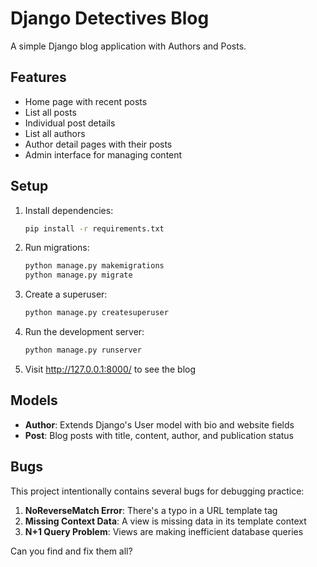 # Django Detectives Blog

A simple Django blog application with Authors and Posts.

## Features

- Home page with recent posts
- List all posts
- Individual post details
- List all authors
- Author detail pages with their posts
- Admin interface for managing content

## Setup

1. Install dependencies:
   ```bash
   pip install -r requirements.txt
   ```

2. Run migrations:
   ```bash
   python manage.py makemigrations
   python manage.py migrate
   ```

3. Create a superuser:
   ```bash
   python manage.py createsuperuser
   ```

4. Run the development server:
   ```bash
   python manage.py runserver
   ```

5. Visit http://127.0.0.1:8000/ to see the blog

## Models

- **Author**: Extends Django's User model with bio and website fields
- **Post**: Blog posts with title, content, author, and publication status

## Bugs

This project intentionally contains several bugs for debugging practice:

1. **NoReverseMatch Error**: There's a typo in a URL template tag
2. **Missing Context Data**: A view is missing data in its template context
3. **N+1 Query Problem**: Views are making inefficient database queries

Can you find and fix them all?

